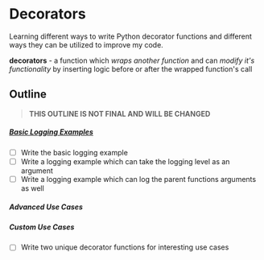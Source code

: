 # Decorators

Learning different ways to write Python decorator functions and different ways they can be utilized to improve my code.

**decorators** - a function which _wraps another function_ and can _modify it's functionality_ by inserting logic before or after the wrapped function's call


## Outline

> **THIS OUTLINE IS NOT FINAL AND WILL BE CHANGED**

##### [Basic Logging Examples](log.py)
- [ ] Write the basic logging example
- [ ] Write a logging example which can take the logging level as an argument
- [ ] Write a logging example which can log the parent functions arguments as well

##### Advanced Use Cases

##### Custom Use Cases
- [ ] Write two unique decorator functions for interesting use cases

